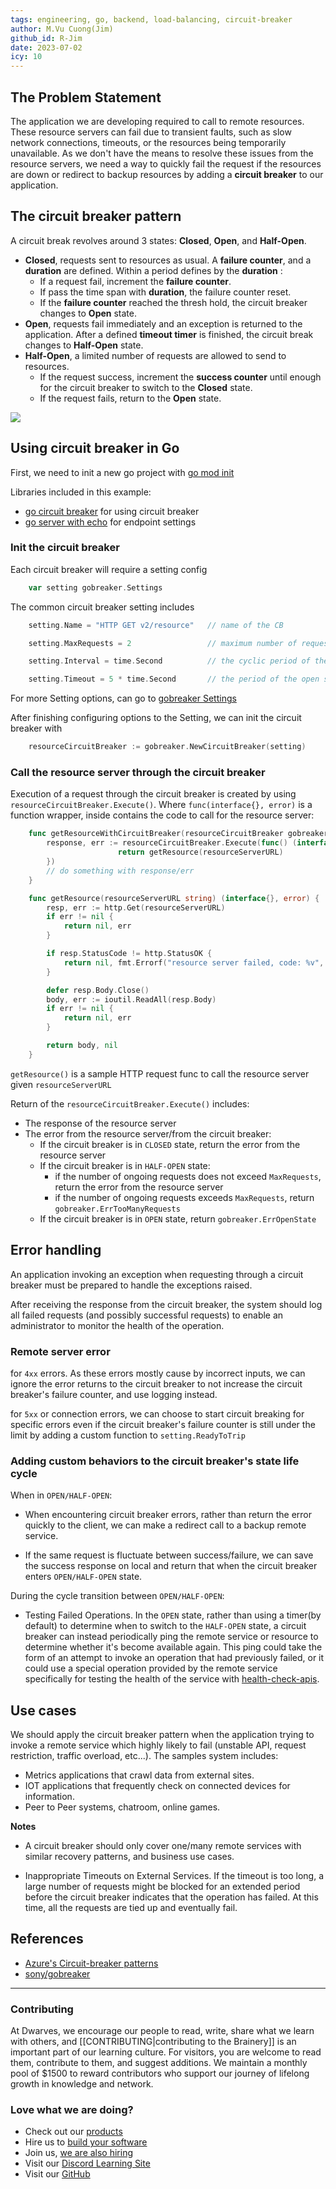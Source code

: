 ```yaml
---
tags: engineering, go, backend, load-balancing, circuit-breaker
author: M.Vu Cuong(Jim)
github_id: R-Jim
date: 2023-07-02
icy: 10
---
```


## The Problem Statement
The application we are developing required to call to remote resources. These resource servers can fail due to transient faults, such as slow network connections, timeouts, or the resources being temporarily unavailable. As we don't have the means to resolve these issues from the resource servers, we need a way to quickly fail the request if the resources are down or redirect to backup resources by adding a **circuit breaker** to our application.

## The circuit breaker pattern
A circuit break revolves around 3 states: **Closed**, **Open**, and **Half-Open**.

- **Closed**, requests sent to resources as usual. A **failure counter**, and a **duration** are defined. Within a period defines by the **duration** :
  - If a request fail, increment the **failure counter**.
  - If pass the time span with **duration**, the failure counter reset.
  - If the **failure counter** reached the thresh hold, the circuit breaker changes to **Open** state.
- **Open**, requests fail immediately and an exception is returned to the application. After a defined **timeout timer** is finished, the circuit break changes to **Half-Open** state.
- **Half-Open**, a limited number of requests are allowed to send to resources.
  - If the request success, increment the **success counter** until enough for the circuit breaker to switch to the **Closed** state.
  - If the request fails, return to the **Open** state.

![](assets/circuit-breaker-in-go_circuit-breaker-diagram.png)

## Using circuit breaker in Go
First, we need to init a new go project with [go mod init](https://go.dev/doc/tutorial/getting-started)

Libraries included in this example:

- [go circuit breaker](https://github.com/sony/gobreaker) for using circuit breaker
- [go server with echo](https://github.com/labstack/echo) for endpoint settings

### Init the circuit breaker
Each circuit breaker will require a setting config

```go
    var setting gobreaker.Settings
```

The common circuit breaker setting includes

```go
    setting.Name = "HTTP GET v2/resource"   // name of the CB

    setting.MaxRequests = 2                 // maximum number of requests allowed to go through during HALF-OPEN state

    setting.Interval = time.Second          // the cyclic period of the closed state for the CircuitBreaker to clear the internal Counts. If the Interval is less than or equal to 0, the circuit breaker doesn't clear internal Counts during the closed state.

    setting.Timeout = 5 * time.Second       // the period of the open state, after which the state of the CB becomes HALF-OPEN
```

For more Setting options, can go to [gobreaker Settings](https://pkg.go.dev/github.com/sony/gobreaker@v0.5.0#Settings)

After finishing configuring options to the Setting, we can init the circuit breaker with

```go
    resourceCircuitBreaker := gobreaker.NewCircuitBreaker(setting)
```

### Call the resource server through the circuit breaker
Execution of a request through the circuit breaker is created by using `resourceCircuitBreaker.Execute()`. Where `func(interface{}, error)` is a function wrapper, inside contains the code to call for the resource server:

```go
    func getResourceWithCircuitBreaker(resourceCircuitBreaker gobreaker.CircuitBreaker) {
        response, err := resourceCircuitBreaker.Execute(func() (interface{}, error) {
                        return getResource(resourceServerURL)
        })
        // do something with response/err
    }

    func getResource(resourceServerURL string) (interface{}, error) {
        resp, err := http.Get(resourceServerURL)
        if err != nil {
            return nil, err
        }

        if resp.StatusCode != http.StatusOK {
            return nil, fmt.Errorf("resource server failed, code: %v", resp.StatusCode)
        }

        defer resp.Body.Close()
        body, err := ioutil.ReadAll(resp.Body)
        if err != nil {
            return nil, err
        }

        return body, nil
    }
```

`getResource()` is a sample HTTP request func to call the resource server given `resourceServerURL`

Return of the `resourceCircuitBreaker.Execute()` includes:

- The response of the resource server
- The error from the resource server/from the circuit breaker:
  - If the circuit breaker is in `CLOSED` state, return the error from the resource server
  - If the circuit breaker is in `HALF-OPEN` state:
    - if the number of ongoing requests does not exceed `MaxRequests`, return the error from the resource server
    - if the number of ongoing requests exceeds `MaxRequests`, return `gobreaker.ErrTooManyRequests`
  - If the circuit breaker is in `OPEN` state, return `gobreaker.ErrOpenState`

## Error handling
An application invoking an exception when requesting through a circuit breaker must be prepared to handle the exceptions raised.

After receiving the response from the circuit breaker, the system should log all failed requests (and possibly successful requests) to enable an administrator to monitor the health of the operation.

### Remote server error
for `4xx` errors. As these errors mostly cause by incorrect inputs, we can ignore the error returns to the circuit breaker to not increase the circuit breaker's failure counter, and use logging instead.

for `5xx` or connection errors, we can choose to start circuit breaking for specific errors even if the circuit breaker's failure counter is still under the limit by adding a custom function to `setting.ReadyToTrip`

### Adding custom behaviors to the circuit breaker's state life cycle
When in `OPEN/HALF-OPEN`:

- When encountering circuit breaker errors, rather than return the error quickly to the client, we can make a redirect call to a backup remote service.

- If the same request is fluctuate between success/failure, we can save the success response on local and return that when the circuit breaker enters `OPEN/HALF-OPEN` state.

During the cycle transition between `OPEN/HALF-OPEN`:

- Testing Failed Operations. In the `OPEN` state, rather than using a timer(by default) to determine when to switch to the `HALF-OPEN` state, a circuit breaker can instead periodically ping the remote service or resource to determine whether it's become available again. This ping could take the form of an attempt to invoke an operation that had previously failed, or it could use a special operation provided by the remote service specifically for testing the health of the service with [health-check-apis](https://www.ibm.com/garage/method/practices/manage/health-check-apis/).

## Use cases
We should apply the circuit breaker pattern when the application trying to invoke a remote service which highly likely to fail (unstable API, request restriction, traffic overload, etc...). The samples system includes:

- Metrics applications that crawl data from external sites.
- IOT applications that frequently check on connected devices for information.
- Peer to Peer systems, chatroom, online games.

**Notes**

- A circuit breaker should only cover one/many remote services with similar recovery patterns, and business use cases.

- Inappropriate Timeouts on External Services. If the timeout is too long, a large number of requests might be blocked for an extended period before the circuit breaker indicates that the operation has failed. At this time, all the requests are tied up and eventually fail.

## References
- [Azure's Circuit-breaker patterns](https://learn.microsoft.com/en-us/azure/architecture/patterns/circuit-breaker)
- [sony/gobreaker](https://github.com/sony/gobreaker)

---
<!-- cta -->

### Contributing
At Dwarves, we encourage our people to read, write, share what we learn with others, and [[CONTRIBUTING|contributing to the Brainery]] is an important part of our learning culture. For visitors, you are welcome to read them, contribute to them, and suggest additions. We maintain a monthly pool of $1500 to reward contributors who support our journey of lifelong growth in knowledge and network.

### Love what we are doing?
- Check out our [products](https://superbits.co)
- Hire us to [build your software](https://d.foundation)
- Join us, [we are also hiring](https://github.com/dwarvesf/WeAreHiring)
- Visit our [Discord Learning Site](https://discord.gg/dzNBpNTVEZ)
- Visit our [GitHub](https://github.com/dwarvesf)